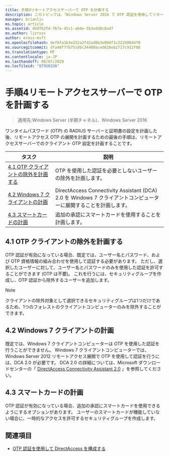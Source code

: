 ```yaml
---
title: 手順4リモートアクセスサーバーで OTP を計画する
description: このトピックは、「Windows Server 2016 で OTP 認証を使用してリモートアクセスを展開する」の一部です。
manager: brianlic
ms.topic: article
ms.assetid: 4b97b2fd-767a-45c1-a64e-5b3edd0c8a47
ms.author: lizross
author: eross-msft
ms.openlocfilehash: def6fa1b3e252a2fd2ad8b3e00df1c222b9844f0
ms.sourcegitcommit: dfa48f77b751dbc34409aced628eb2f17c912f08
ms.translationtype: MT
ms.contentlocale: ja-JP
ms.lasthandoff: 08/07/2020
ms.locfileid: "87958330"
---
```

# <a name="step-4-plan-for-otp-on-the-remote-access-server"></a>手順4リモートアクセスサーバーで OTP を計画する

>適用先:Windows Server (半期チャネル)、Windows Server 2016

ワンタイムパスワード (OTP) の RADIUS サーバーと証明書の設定を計画した後、リモートアクセス OTP の展開を計画するための最後の手順は、リモートアクセスサーバーでのクライアント OTP 設定を計画することです。

|タスク|説明|
|----|--------|
|[4.1 OTP クライアントの除外を計画する](#bkmk_4_1_Exemptions)|OTP を使用した認証を必要としないユーザーの除外を計画します。|
|[4.2 Windows 7 クライアントの計画](#bkmk_4_2_Win7)|DirectAccess Connectivity Assistant (DCA) 2.0 を Windows 7 クライアントコンピューターに展開することを計画します。|
|[4.3 スマートカードの計画](#BKMK_smartcard)|追加の承認にスマートカードを使用することを計画します。|

## <a name="41-plan-for-otp-client-exemptions"></a><a name="bkmk_4_1_Exemptions"></a>4.1 OTP クライアントの除外を計画する
OTP 認証が有効になっている場合、既定では、ユーザー名とパスワード、および OTP 資格情報の組み合わせを使用して認証する必要があります。 ただし、選択したユーザーに対して、ユーザー名とパスワードのみを使用した認証を許可することができます (OTP は不要)。 これを行うには、セキュリティグループを作成し、OTP 認証から除外するユーザーを追加します。

> [!NOTE]
> クライアントの除外対象として選択できるセキュリティグループは1つだけであるため、1つのフォレストのクライアントコンピューターのみを除外することができます。

## <a name="42-plan-for-windows-7-clients"></a><a name="bkmk_4_2_Win7"></a>4.2 Windows 7 クライアントの計画
既定では、Windows 7 クライアントコンピューターは OTP を使用した認証を行うことができません。  Windows 7 クライアントコンピューターでは、Windows Server 2012 リモートアクセス展開で OTP を使用して認証を行うには、DCA 2.0 が必要です。 DCA 2.0 の詳細については、Microsoft ダウンロードセンターの「 [DirectAccess Connectivity Assistant 2.0](https://go.microsoft.com/fwlink/?LinkId=253699) 」を参照してください。

## <a name="43-plan-for-smart-cards"></a><a name="BKMK_smartcard"></a>4.3 スマートカードの計画
OTP 認証が有効になっている場合、追加の承認にスマートカードを使用できるようにするオプションがあります。 ユーザーのスマートカードが機能していない場合に、一時的なアクセスを許可するセキュリティグループを作成します。

## <a name="see-also"></a><a name="BKMK_Links"></a>関連項目

-   [OTP 認証を使用して DirectAccess を構成する](../deploy-ra-otp.md)


